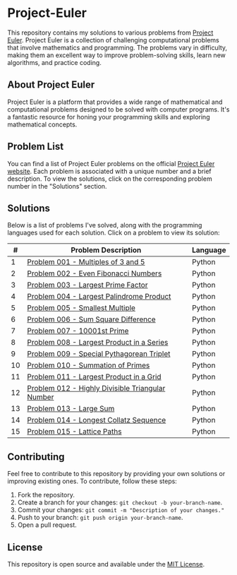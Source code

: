 # Project-Euler

This repository contains my solutions to various problems from [Project Euler](https://projecteuler.net/). Project Euler is a collection of challenging computational problems that involve mathematics and programming. The problems vary in difficulty, making them an excellent way to improve problem-solving skills, learn new algorithms, and practice coding.

## About Project Euler

Project Euler is a platform that provides a wide range of mathematical and computational problems designed to be solved with computer programs. It's a fantastic resource for honing your programming skills and exploring mathematical concepts.

## Problem List

You can find a list of Project Euler problems on the official [Project Euler website](https://projecteuler.net/archives). Each problem is associated with a unique number and a brief description. To view the solutions, click on the corresponding problem number in the "Solutions" section.

## Solutions

Below is a list of problems I've solved, along with the programming languages used for each solution. Click on a problem to view its solution:

| # | Problem Description | Language |
|---|---------------------|----------|
| 1 | [Problem 001 - Multiples of 3 and 5](problems/problem001/) | Python |
| 2 | [Problem 002 - Even Fibonacci Numbers](problems/problem002/) | Python |
| 3 | [Problem 003 - Largest Prime Factor](problems/problem003/) | Python |
| 4 | [Problem 004 - Largest Palindrome Product](problems/problem004/) | Python |
| 5 | [Problem 005 - Smallest Multiple](problems/problem005/) | Python |
| 6 | [Problem 006 - Sum Square Difference](problems/problem006/) | Python |
| 7 | [Problem 007 - 10001st Prime](problems/problem007/) | Python |
| 8 | [Problem 008 - Largest Product in a Series](problems/problem008/) | Python |
| 9 | [Problem 009 - Special Pythagorean Triplet](problems/problem009/) | Python |
| 10 | [Problem 010 - Summation of Primes](problems/problem010/) | Python |
| 11 | [Problem 011 - Largest Product in a Grid](problems/problem011/) | Python |
| 12 | [Problem 012 - Highly Divisible Triangular Number](problems/problem012/) | Python |
| 13 | [Problem 013 - Large Sum](problems/problem013/) | Python |
| 14 | [Problem 014 - Longest Collatz Sequence](problems/problem014/) | Python |
| 15 | [Problem 015 - Lattice Paths](problems/problem015/) | Python |

## Contributing

Feel free to contribute to this repository by providing your own solutions or improving existing ones. To contribute, follow these steps:

1. Fork the repository.
2. Create a branch for your changes: `git checkout -b your-branch-name`.
3. Commit your changes: `git commit -m "Description of your changes."`
4. Push to your branch: `git push origin your-branch-name`.
5. Open a pull request.

## License

This repository is open source and available under the [MIT License](LICENSE).
